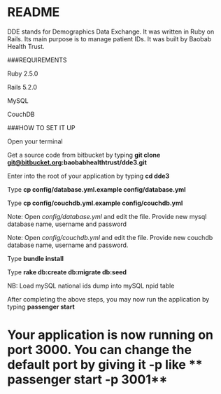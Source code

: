 # README

DDE stands for Demographics Data Exchange. It was written in Ruby on Rails. Its main purpose is to manage patient IDs. 
It was built by Baobab Health Trust. 


###REQUIREMENTS

Ruby 2.5.0

Rails 5.2.0

MySQL

CouchDB

###HOW TO SET IT UP


Open your terminal

Get a source code from bitbucket by typing **git clone git@bitbucket.org:baobabhealthtrust/dde3.git**

Enter into the root of your application by typing **cd dde3**

Type **cp config/database.yml.example config/database.yml**

Type **cp config/couchdb.yml.example config/couchdb.yml**

Note: Open *config/database.yml* and edit the file. Provide new mysql database name, username and password

Note: Open *config/couchdb.yml* and edit the file. Provide new couchdb database name, username and password.

Type **bundle install**

Type **rake db:create db:migrate db:seed**

NB: Load mySQL national ids dump into mySQL npid table

After completing the above steps, you may now run the application by typing **passenger start**

Your application is now running on port 3000. You can change the default port by giving it -p like ** passenger start -p 3001**
===================================================================================================================
